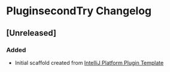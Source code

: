 <!-- Keep a Changelog guide -> https://keepachangelog.com -->

# PluginsecondTry Changelog

## [Unreleased]
### Added
- Initial scaffold created from [IntelliJ Platform Plugin Template](https://github.com/JetBrains/intellij-platform-plugin-template)
